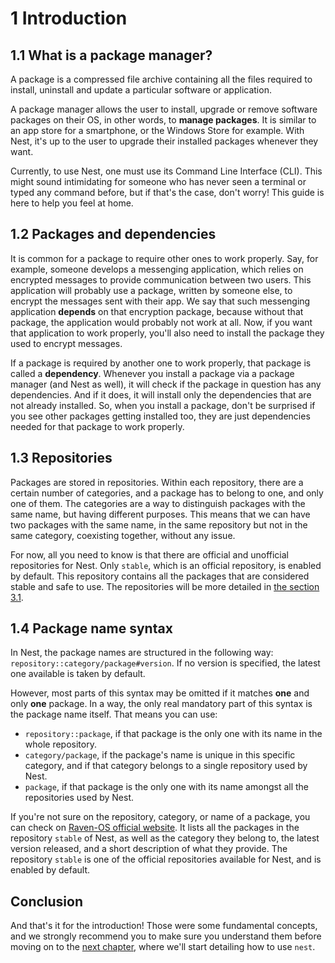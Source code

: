 # 1 Introduction
## 1.1 What is a package manager?
A package is a compressed file archive containing all the files required to install, uninstall and update a particular software or application.

A package manager allows the user to install, upgrade or remove software packages on their OS, in other words, to **manage packages**.
It is similar to an app store for a smartphone, or the Windows Store for example.
With Nest, it's up to the user to upgrade their installed packages whenever they want.

Currently, to use Nest, one must use its Command Line Interface (CLI).
This might sound intimidating for someone who has never seen a terminal or typed any command before, but if that's the case, don't worry! This guide is here to help you feel at home.

## 1.2 Packages and dependencies
It is common for a package to require other ones to work properly.
Say, for example, someone develops a messenging application, which relies on encrypted messages to provide communication between two users.
This application will probably use a package, written by someone else, to encrypt the messages sent with their app.
We say that such messenging application **depends** on that encryption package, because without that package, the application would probably not work at all.
Now, if you want that application to work properly, you'll also need to install the package they used to encrypt messages.

If a package is required by another one to work properly, that package is called a **dependency**.
Whenever you install a package via a package manager (and Nest as well), it will check if the package in question has any dependencies.
And if it does, it will install only the dependencies that are not already installed.
So, when you install a package, don't be surprised if you see other packages getting installed too, they are just dependencies needed for that package to work properly.

## 1.3 Repositories
Packages are stored in repositories.
Within each repository, there are a certain number of categories, and a package has to belong to one, and only one of them.
The categories are a way to distinguish packages with the same name, but having different purposes.
This means that we can have two packages with the same name, in the same repository but not in the same category, coexisting together, without any issue.

[//]: # (TODO: Add link to the section 3.1)
For now, all you need to know is that there are official and unofficial repositories for Nest.
Only `stable`, which is an official repository, is enabled by default.
This repository contains all the packages that are considered stable and safe to use.
The repositories will be more detailed in [the section 3.1]().

## 1.4 Package name syntax
In Nest, the package names are structured in the following way: `repository::category/package#version`.
If no version is specified, the latest one available is taken by default.

However, most parts of this syntax may be omitted if it matches **one** and only **one** package.
In a way, the only real mandatory part of this syntax is the package name itself. That means you can use:
* `repository::package`, if that package is the only one with its name in the whole repository.
* `category/package`, if the package's name is unique in this specific category, and if that category belongs to a single repository used by Nest.
* `package`, if that package is the only one with its name amongst all the repositories used by Nest.

If you're not sure on the repository, category, or name of a package, you can check on [Raven-OS official website](https://stable.raven-os.org).
It lists all the packages in the repository `stable` of Nest, as well as the category they belong to, the latest version released, and a short description of what they provide.
The repository `stable` is one of the official repositories available for Nest, and is enabled by default.

## Conclusion
[//]: # (TODO: add link to chapter 2)
And that's it for the introduction!
Those were some fundamental concepts, and we strongly recommend you to make sure you understand them before moving on to the [next chapter](), where we'll start detailing how to use `nest`.